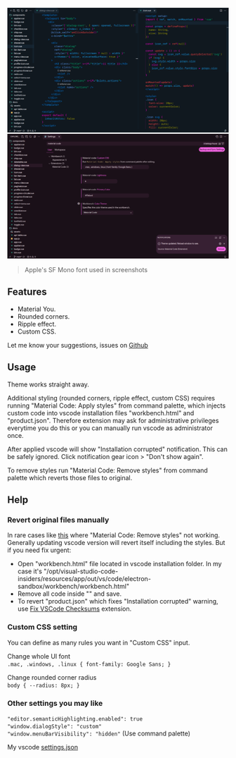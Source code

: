 ![Material Code Editor](https://raw.githubusercontent.com/rakibdev/material-code/main/screenshots/editor.png)
![Material Code Settings](https://raw.githubusercontent.com/rakibdev/material-code/main/screenshots/settings.png)

> Apple's SF Mono font used in screenshots

## Features

- Material You.
- Rounded corners.
- Ripple effect.
- Custom CSS.

Let me know your suggestions, issues on [Github](https://github.com/rakibdev/material-code)

## Usage

Theme works straight away.

Additional styling (rounded corners, ripple effect, custom CSS) requires running "Material Code: Apply styles" from command palette, which injects custom code into vscode installation files "workbench.html" and "product.json". Therefore extension may ask for administrative privileges everytime you do this or you can manually run vscode as administrator once.

After applied vscode will show "Installation corrupted" notification. This can be safely ignored. Click notification gear icon > "Don't show again".

To remove styles run "Material Code: Remove styles" from command palette which reverts those files to original.

## Help

### Revert original files manually

In rare cases like [this](https://github.com/rakibdev/material-code/issues/2) where "Material Code: Remove styles" not working. Generally updating vscode version will revert itself including the styles. But if you need fix urgent:

- Open "workbench.html" file located in vscode installation folder.
  In my case it's "/opt/visual-studio-code-insiders/resources/app/out/vs/code/electron-sandbox/workbench/workbench.html"
- Remove all code inside "<!--material-code-->" and save.
- To revert "product.json" which fixes "Installation corrupted" warning, use [Fix VSCode Checksums](https://marketplace.visualstudio.com/items?itemName=lehni.vscode-fix-checksums) extension.

### Custom CSS setting

You can define as many rules you want in "Custom CSS" input.

Change whole UI font<br>
`.mac, .windows, .linux { font-family: Google Sans; }`

Change rounded corner radius<br>
`body { --radius: 8px; }`

### Other settings you may like

`"editor.semanticHighlighting.enabled": true`<br>
`"window.dialogStyle": "custom"`<br>
`"window.menuBarVisibility": "hidden"` (Use command palette)

My vscode [settings.json](https://github.com/rakibdev/dotfiles/blob/main/home/rakib/.config/Code%20-%20Insiders/User/settings.json)

